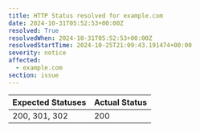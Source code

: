 ```yaml
---
title: HTTP Status resolved for example.com
date: 2024-10-31T05:52:53+00:00Z
resolved: True
resolvedWhen: 2024-10-31T05:52:53+00:00Z
resolvedStartTime: 2024-10-25T21:09:43.191474+00:00
severity: notice
affected:
  - example.com
section: issue
---
```


| Expected Statuses | Actual Status  |
|-------------------|----------------|
| 200, 301, 302 | 200 |
